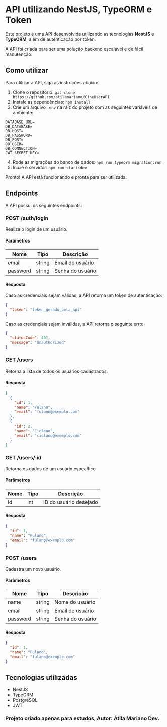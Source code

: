 # API utilizando NestJS, TypeORM e Token

Este projeto é uma API desenvolvida utilizando as tecnologias **NestJS** e **TypeORM**, além de autenticação por token. 

A API foi criada para ser uma solução backend escalável e de fácil manutenção.

## Como utilizar

Para utilizar a API, siga as instruções abaixo:

1. Clone o repositório: `git clone https://github.com/atilamariano/CineUserAPI`
2. Instale as dependências: `npm install`
3. Crie um arquivo `.env` na raiz do projeto com as seguintes variáveis de ambiente:

```
DATABASE_URL=
DB_DATABASE=
DB_HOST=
DB_PASSWORD=
DB_PORT=
DB_USER=
DB_CONNECTION=
JWT_SECRET_KEY=
```

4. Rode as migrações do banco de dados: `npm run typeorm migration:run`
5. Inicie o servidor: `npm run start:dev`

Pronto! A API está funcionando e pronta para ser utilizada.

## Endpoints

A API possui os seguintes endpoints:

### POST /auth/login

Realiza o login de um usuário.

#### Parâmetros

| Nome       | Tipo   | Descrição            |
|------------|--------|----------------------|
| email      | string | Email do usuário     |
| password   | string | Senha do usuário      |

#### Resposta

Caso as credenciais sejam válidas, a API retorna um token de autenticação:

```json
{
  "token": "token_gerado_pela_api"
}
```

Caso as credenciais sejam inválidas, a API retorna o seguinte erro:

```json
{
  "statusCode": 401,
  "message": "Unauthorized"
}
```

### GET /users

Retorna a lista de todos os usuários cadastrados.

#### Resposta

```json
[
  {
    "id": 1,
    "name": "Fulano",
    "email": "fulano@exemplo.com"
  },
  {
    "id": 2,
    "name": "Ciclano",
    "email": "ciclano@exemplo.com"
  }
]
```

### GET /users/:id

Retorna os dados de um usuário específico.

#### Parâmetros

| Nome | Tipo | Descrição          |
|------|------|--------------------|
| id   | int  | ID do usuário desejado |

#### Resposta

```json
{
  "id": 1,
  "name": "Fulano",
  "email": "fulano@exemplo.com"
}
```

### POST /users

Cadastra um novo usuário.

#### Parâmetros

| Nome     | Tipo   | Descrição           |
|----------|--------|---------------------|
| name     | string | Nome do usuário     |
| email    | string | Email do usuário    |
| password | string | Senha do usuário     |

#### Resposta

```json
{
  "id": 1,
  "name": "Fulano",
  "email": "fulano@exemplo.com"
}
```

## Tecnologias utilizadas

- NestJS
- TypeORM
- PostgreSQL
- JWT


### Projeto criado apenas para estudos,  Autor: Átila Mariano Dev.
